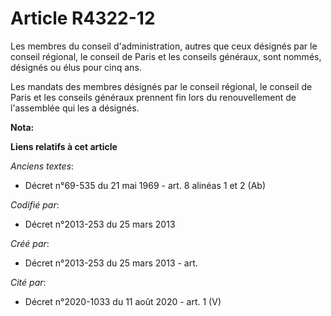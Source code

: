 # Article R4322-12

Les membres du conseil d'administration, autres que ceux désignés par le conseil régional, le conseil de Paris et les
conseils généraux, sont nommés, désignés ou élus pour cinq ans.

Les mandats des membres désignés par le conseil régional, le conseil de Paris et les conseils généraux prennent fin lors du
renouvellement de l'assemblée qui les a désignés.

**Nota:**



**Liens relatifs à cet article**

_Anciens textes_:

  - Décret n°69-535 du 21 mai 1969 - art. 8 alinéas 1 et 2 (Ab)

_Codifié par_:

  - Décret n°2013-253 du 25 mars 2013

_Créé par_:

  - Décret n°2013-253 du 25 mars 2013 - art.

_Cité par_:

  - Décret n°2020-1033 du 11 août 2020 - art. 1 (V)
